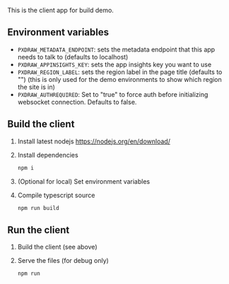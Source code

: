 This is the client app for build demo.

## Environment variables

- `PXDRAW_METADATA_ENDPOINT`: sets the metadata endpoint that this app needs to talk to (defaults to localhost)
- `PXDRAW_APPINSIGHTS_KEY`: sets the app insights key you want to use
- `PXDRAW_REGION_LABEL`: sets the region label in the page title (defaults to "") (this is only used for the demo environments to show which region the site is in)
- `PXDRAW_AUTHREQUIRED`: Set to "true" to force auth before initializing websocket connection. Defaults to false.

## Build the client

1) Install latest nodejs
https://nodejs.org/en/download/
2) Install dependencies

    ```bash
    npm i
    ```

3) (Optional for local) Set environment variables

3) Compile typescript source

    ```bash
    npm run build
    ```

## Run the client

1. Build the client (see above)

2. Serve the files (for debug only)

    ```bash
    npm run
    ```

